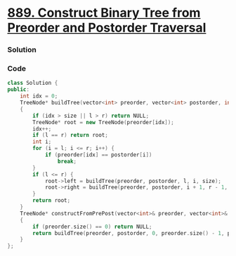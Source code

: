 # [889. Construct Binary Tree from Preorder and Postorder Traversal](./Day_33/889_constructBinaryTreeFromPreorderAndPostorderTraversal.md)

### Solution

### Code

```cpp
class Solution {
public:
    int idx = 0;
    TreeNode* buildTree(vector<int> preorder, vector<int> postorder, int l, int r, int size)
    {
        if (idx > size || l > r) return NULL;
        TreeNode* root = new TreeNode(preorder[idx]);
        idx++;
        if (l == r) return root;
        int i;
        for (i = l; i <= r; i++) {
            if (preorder[idx] == postorder[i])
                break;
        }
        if (l <= r) {
            root->left = buildTree(preorder, postorder, l, i, size);
            root->right = buildTree(preorder, postorder, i + 1, r - 1, size);
        }
        return root;
    }
    TreeNode* constructFromPrePost(vector<int>& preorder, vector<int>& postorder)
    {
        if (preorder.size() == 0) return NULL;
        return buildTree(preorder, postorder, 0, preorder.size() - 1, preorder.size());
    }
};
```
